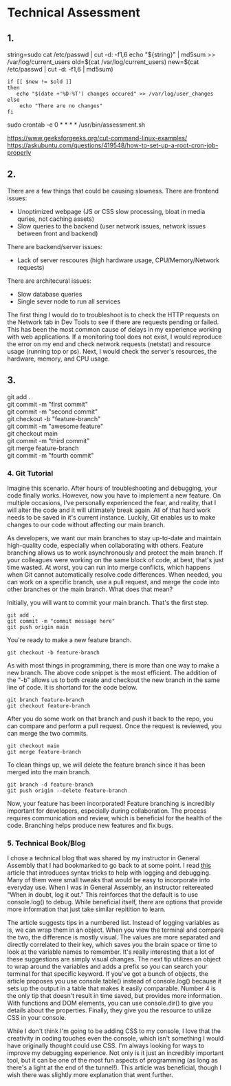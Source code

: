 # Technical Assessment

## 1.
string=sudo cat /etc/passwd | cut -d: -f1,6
echo "${string}" | md5sum >> /var/log/current_users
old=$(cat /var/log/current_users)
new=$(cat /etc/passwd | cut -d: -f1,6 | md5sum)

    if [[ $new != $old ]]
    then
       echo "$(date +'%D-%T') changes occured" >> /var/log/user_changes
    else
        echo "There are no changes"
    fi

sudo crontab -e
0 * * * * /usr/bin/assessment.sh


https://www.geeksforgeeks.org/cut-command-linux-examples/
https://askubuntu.com/questions/419548/how-to-set-up-a-root-cron-job-properly

## 2.
There are a few things that could be causing slowness. There are frontend issues: 
- Unoptimized webpage (JS or CSS slow processing, bloat in media quries, not caching assets)
- Slow queries to the backend (user network issues, network issues between front and backend)

There are backend/server issues:
- Lack of server rescoures (high hardware usage, CPU/Memory/Network requests)

There are architecural issues: 
- Slow database queries
- Single sever node to run all services

 The first thing I would do to troubleshoot is to check the HTTP requests on the Network tab in Dev Tools to see if there are requests pending or failed. This has been the most common cause of delays in my experience working with web applications. If a monitoring tool does not exist, I would reproduce the error on my end and check network requests (netstat) and resource usage (running top or ps). Next, I would check the server's resources, the hardware, memory, and CPU usage. 


## 3. 
 
   git add . <br>
   git commit -m "first commit" <br>
   git commit -m "second commit" <br>
   git checkout -b "feature-branch" <br>
   git commit -m "awesome feature" <br>
   git checkout main <br>
   git commit -m "third commit" <br>
   git merge feature-branch <br>
   git commit -m "fourth commit" <br>
   
### 4. Git Tutorial

Imagine this scenario. After hours of troubleshooting and debugging, your code finally works. However, now you have to implement a new feature. On multiple occasions, I've personally experienced the fear, and reality, that I will alter the code and it will ultimately break again. All of that hard work needs to be saved in it's current instance. Luckily, Git enables us to make changes to our code without affecting our main branch.

As developers, we want our main branches to stay up-to-date and maintain high-quality code, especially when collaborating with others. Feature branching allows us to work asynchronously and protect the main branch. If your colleagues were working on the same block of code, at best, that's just time wasted. At worst, you can run into merge conflicts, which happens when Git cannot automatically resolve code differences. When needed, you can work on a specific branch, use a pull request, and merge the code into other branches or the main branch. What does that mean?

Initially, you will want to commit your main branch. That's the first step. 
```
git add .
git commit -m "commit message here"
git push origin main
```

You're ready to make a new feature branch.
```
git checkout -b feature-branch
```
As with most things in programming, there is more than one way to make a new branch. The above code snippet is the most efficient. The addition of the "-b" allows us to both create and checkout the new branch in the same line of code. It is shortand for the code below.

```
git branch feature-branch
git checkout feature-branch
```
After you do some work on that branch and push it back to the repo, you can compare and perform a pull request. Once the request is reviewed, you can merge the two commits.
```
git checkout main
git merge feature-branch
```
To clean things up, we will delete the feature branch since it has been merged into the main branch.
```
git branch -d feature-branch
git push origin --delete feature-branch
```

Now, your feature has been incorporated! Feature branching is incredibly important for developers, especially during collaboration. The process requires communication and review, which is beneficial for the health of the code. Branching helps produce new features and fix bugs.

### 5. Technical Book/Blog

I chose a technical blog that was shared by my instructor in General Assembly that I had bookmarked to go back to at some point. I read [this](https://www.builder.io/blog/console-log#tip-4-use-console-dir-for-functions-amp-dom-elements) article that introduces syntax tricks to help with logging and debugging. Many of them were small tweaks that would be easy to incorporate into everyday use. When I was in General Assembly, an instructor reitereated "When in doubt, log it out." This reinforces that the default is to use console.log() to debug. While beneficial itself, there are options that provide more information that just take similar repitition to learn. 

The article suggests tips in a numbered list. Instead of logging variables as is, we can wrap them in an object. When you view the terminal and compare the two, the difference is mostly visual. The values are more separated and directly correlated to their key, which saves you the brain space or time to look at the variable names to remember. It's really interesting that a lot of these suggestions are simply visual changes. The next tip utilizes an object to wrap around the variables and adds a prefix so you can search your terminal for that specific keyword. If you've got a bunch of objects, the article proposes you use console.table() instead of console.log() because it sets up the output in a table that makes it easily comparable. Number 4 is the only tip that doesn't result in time saved, but provides more information. With functions and DOM elements, you can use console.dir() to give you details about the properties. Finally, they give you the resource to utilize CSS in your console.

While I don't think I'm going to be adding CSS to my console, I love that the creativity in coding touches even the console, which isn't something I would have originally thought could use CSS. I'm always looking for ways to improve my debugging experience. Not only is it just an incredibly important tool, but it can be one of the most fun aspects of programming (as long as there's a light at the end of the tunnel!). This article was beneficial, though I wish there was slightly more explanation that went further.








